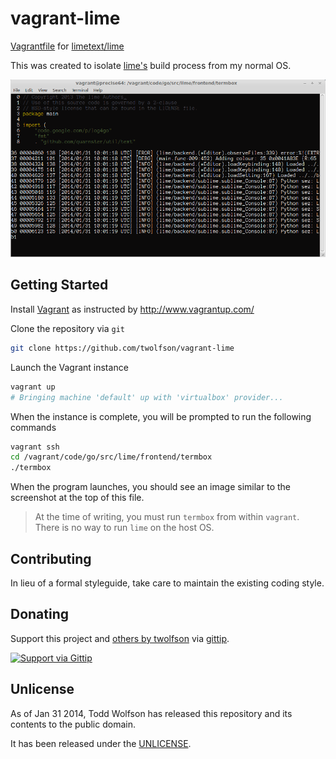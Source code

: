 # vagrant-lime

[Vagrantfile][Vagrant] for [limetext/lime][lime]

This was created to isolate [lime's][lime] build process from my normal OS.

[Vagrant]: http://www.vagrantup.com/
[lime]: https://github.com/limetext/lime

![Screenshot of lime](docs/screenshot.png)

## Getting Started
Install [Vagrant][] as instructed by http://www.vagrantup.com/

Clone the repository via `git`

```bash
git clone https://github.com/twolfson/vagrant-lime
```

Launch the Vagrant instance

```bash
vagrant up
# Bringing machine 'default' up with 'virtualbox' provider...
```

When the instance is complete, you will be prompted to run the following commands

```bash
vagrant ssh
cd /vagrant/code/go/src/lime/frontend/termbox
./termbox
```

When the program launches, you should see an image similar to the screenshot at the top of this file.

> At the time of writing, you must run `termbox` from within `vagrant`. There is no way to run `lime` on the host OS.

## Contributing
In lieu of a formal styleguide, take care to maintain the existing coding style.

## Donating
Support this project and [others by twolfson][gittip] via [gittip][].

[![Support via Gittip][gittip-badge]][gittip]

[gittip-badge]: https://rawgithub.com/twolfson/gittip-badge/master/dist/gittip.png
[gittip]: https://www.gittip.com/twolfson/

## Unlicense
As of Jan 31 2014, Todd Wolfson has released this repository and its contents to the public domain.

It has been released under the [UNLICENSE][].

[UNLICENSE]: UNLICENSE
